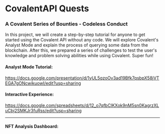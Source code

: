 # CovalentAPI Quests 

### A Covalent Series of Bounties - Codeless Conduct 

In this project, we will create a step-by-step tutorial for anyone to get started using the Covalent API without any code. We will explore Covalent's Analyst Mode and explain the process of querying some data from the blockchain. After this, we prepared a series of challenges to test the user's knowledge and problem solving abilities while using Covalent. Super fun!


#### Analyst Mode Tutorial:

https://docs.google.com/presentation/d/1yUL5qzoOv3ad19Bfk7qsbpX58jVTEGA7gONcwikuowI/edit?usp=sharing

#### Interactive Experience:

https://docs.google.com/spreadsheets/d/12_o7qfbCIKXok9nM5sn0KagrzXLuCbj2SMKJr3fuRss/edit?usp=sharing

---

#### NFT Analysis Dashboard:
